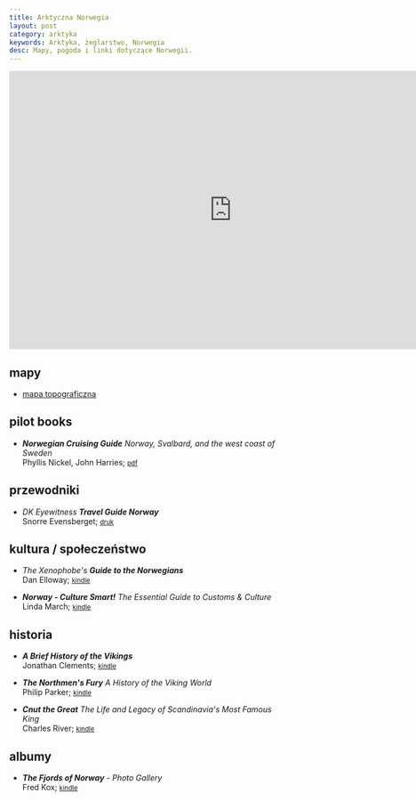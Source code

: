 ```yaml
---
title: Arktyczna Norwegia
layout: post
category: arktyka
keywords: Arktyka, żeglarstwo, Norwegia
desc: Mapy, pogoda i linki dotyczące Norwegii. 
---
```


<iframe src="https://embed.windyty.com/?surface,wind,now,69.357,19.973,6,,menu,message," width="800" height="500" frameborder="0"></iframe>

mapy
-----

* [mapa topograficzna](http://kart.kystverket.no/)

pilot books
-----------

* ***Norwegian Cruising Guide*** *Norway, Svalbard, and the west coast of Sweden*  
  Phyllis Nickel, John Harries; 
  <small>[pdf](http://www.norwegiancruisingguide.com/)</small>  
  
  
przewodniki
------------   
    
* *DK Eyewitness* ***Travel Guide Norway***  
  Snorre Evensberget;
  <small>[druk](http://www.amazon.co.uk/DK-Eyewitness-Travel-Guide-Norway/dp/1405368918/ref=sr_1_1)</small>   


kultura / społeczeństwo
-----------------------

* *The Xenophobe's* ***Guide to the Norwegians***  
  Dan Elloway;
  <small>[kindle](http://www.amazon.co.uk/Xenophobes-Guide-Norwegians-Guides-ebook/dp/B00GL9R84U/ref=sr_1_1)</small>   

* ***Norway - Culture Smart!*** *The Essential Guide to Customs & Culture*  
  Linda March;
  <small>[kindle](http://www.amazon.co.uk/Norway-Culture-Smart-Essential-Customs-ebook/dp/B004445986/ref=sr_1_1)</small>    


historia
---------
* ***A Brief History of the Vikings***    
  Jonathan Clements;
  <small>[kindle](http://www.amazon.co.uk/Brief-History-Vikings-Jonathan-Clements-ebook/dp/B00AJN9KHC/ref=sr_1_1)</small>   

* ***The Northmen's Fury*** *A History of the Viking World*   
  Philip Parker;
  <small>[kindle](http://www.amazon.co.uk/Northmens-Fury-History-Viking-World-ebook/dp/B00EKOBXE4/ref=sr_1_sc_1)</small>   
  
* ***Cnut the Great*** *The Life and Legacy of Scandinavia's Most Famous King*   
  Charles River;
  <small>[kindle](http://www.amazon.co.uk/Cnut-Great-Legacy-Scandinavias-Famous-ebook/dp/B00N84BMES/ref=sr_1_1)</small>  
   
 
albumy
-------

* ***The Fjords of Norway*** *- Photo Gallery*    
  Fred Kox;
  <small>[kindle](http://www.amazon.co.uk/Fjords-Norway-Photo-Gallery-ebook/dp/B00NU5VNIK/ref=sr_1_1)</small>  